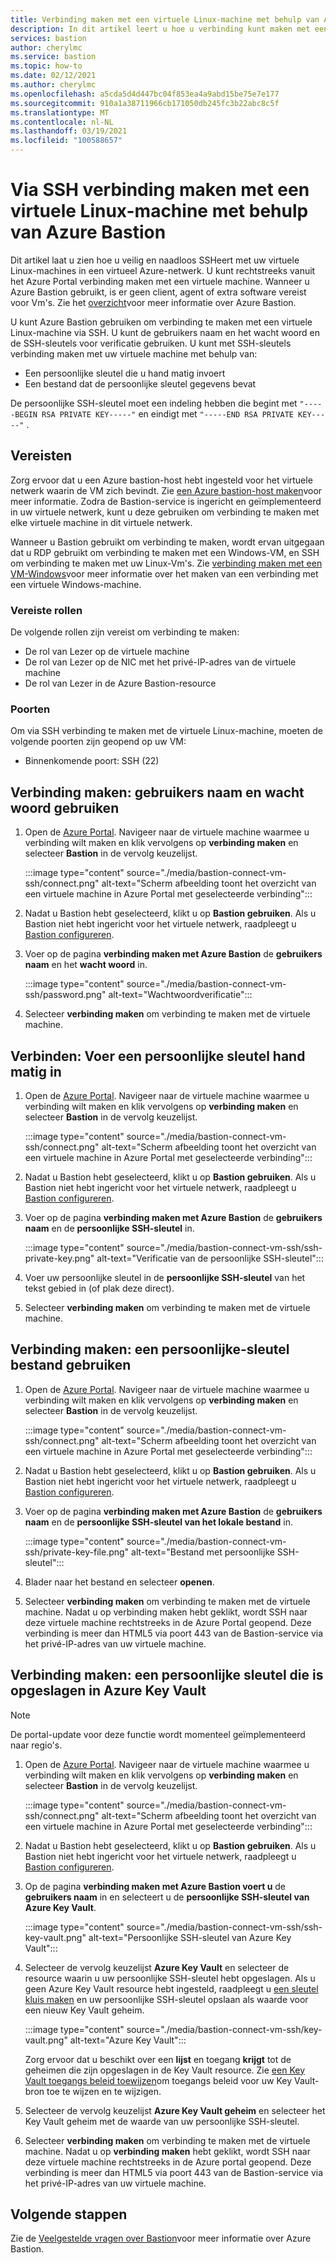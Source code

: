 ```yaml
---
title: Verbinding maken met een virtuele Linux-machine met behulp van Azure Bastion
description: In dit artikel leert u hoe u verbinding kunt maken met een virtuele Linux-machine met behulp van Azure Bastion.
services: bastion
author: cherylmc
ms.service: bastion
ms.topic: how-to
ms.date: 02/12/2021
ms.author: cherylmc
ms.openlocfilehash: a5cda5d4d447bc04f853ea4a9abd15be75e7e177
ms.sourcegitcommit: 910a1a38711966cb171050db245fc3b22abc8c5f
ms.translationtype: MT
ms.contentlocale: nl-NL
ms.lasthandoff: 03/19/2021
ms.locfileid: "100588657"
---
```

# <a name="connect-using-ssh-to-a-linux-virtual-machine-using-azure-bastion"></a>Via SSH verbinding maken met een virtuele Linux-machine met behulp van Azure Bastion

Dit artikel laat u zien hoe u veilig en naadloos SSHeert met uw virtuele Linux-machines in een virtueel Azure-netwerk. U kunt rechtstreeks vanuit het Azure Portal verbinding maken met een virtuele machine. Wanneer u Azure Bastion gebruikt, is er geen client, agent of extra software vereist voor Vm's. Zie het [overzicht](bastion-overview.md)voor meer informatie over Azure Bastion.

U kunt Azure Bastion gebruiken om verbinding te maken met een virtuele Linux-machine via SSH. U kunt de gebruikers naam en het wacht woord en de SSH-sleutels voor verificatie gebruiken. U kunt met SSH-sleutels verbinding maken met uw virtuele machine met behulp van:

* Een persoonlijke sleutel die u hand matig invoert
* Een bestand dat de persoonlijke sleutel gegevens bevat

De persoonlijke SSH-sleutel moet een indeling hebben die begint met  `"-----BEGIN RSA PRIVATE KEY-----"` en eindigt met `"-----END RSA PRIVATE KEY-----"` .

## <a name="prerequisites"></a>Vereisten

Zorg ervoor dat u een Azure bastion-host hebt ingesteld voor het virtuele netwerk waarin de VM zich bevindt. Zie [een Azure bastion-host maken](./tutorial-create-host-portal.md)voor meer informatie. Zodra de Bastion-service is ingericht en geïmplementeerd in uw virtuele netwerk, kunt u deze gebruiken om verbinding te maken met elke virtuele machine in dit virtuele netwerk. 

Wanneer u Bastion gebruikt om verbinding te maken, wordt ervan uitgegaan dat u RDP gebruikt om verbinding te maken met een Windows-VM, en SSH om verbinding te maken met uw Linux-Vm's. Zie [verbinding maken met een VM-Windows](bastion-connect-vm-rdp.md)voor meer informatie over het maken van een verbinding met een virtuele Windows-machine.

### <a name="required-roles"></a>Vereiste rollen

De volgende rollen zijn vereist om verbinding te maken:

* De rol van Lezer op de virtuele machine
* De rol van Lezer op de NIC met het privé-IP-adres van de virtuele machine
* De rol van Lezer in de Azure Bastion-resource

### <a name="ports"></a>Poorten

Om via SSH verbinding te maken met de virtuele Linux-machine, moeten de volgende poorten zijn geopend op uw VM:

* Binnenkomende poort: SSH (22)

## <a name="connect-using-username-and-password"></a><a name="username"></a>Verbinding maken: gebruikers naam en wacht woord gebruiken

1. Open de [Azure Portal](https://portal.azure.com). Navigeer naar de virtuele machine waarmee u verbinding wilt maken en klik vervolgens op **verbinding maken** en selecteer **Bastion** in de vervolg keuzelijst.

   :::image type="content" source="./media/bastion-connect-vm-ssh/connect.png" alt-text="Scherm afbeelding toont het overzicht van een virtuele machine in Azure Portal met geselecteerde verbinding":::
1. Nadat u Bastion hebt geselecteerd, klikt u op **Bastion gebruiken**. Als u Bastion niet hebt ingericht voor het virtuele netwerk, raadpleegt u [Bastion configureren](./quickstart-host-portal.md).
1. Voer op de pagina **verbinding maken met Azure Bastion** de **gebruikers naam** en het **wacht woord** in.

   :::image type="content" source="./media/bastion-connect-vm-ssh/password.png" alt-text="Wachtwoordverificatie":::
1. Selecteer **verbinding maken** om verbinding te maken met de virtuele machine.

## <a name="connect-manually-enter-a-private-key"></a><a name="privatekey"></a>Verbinden: Voer een persoonlijke sleutel hand matig in

1. Open de [Azure Portal](https://portal.azure.com). Navigeer naar de virtuele machine waarmee u verbinding wilt maken en klik vervolgens op **verbinding maken** en selecteer **Bastion** in de vervolg keuzelijst.

   :::image type="content" source="./media/bastion-connect-vm-ssh/connect.png" alt-text="Scherm afbeelding toont het overzicht van een virtuele machine in Azure Portal met geselecteerde verbinding":::
1. Nadat u Bastion hebt geselecteerd, klikt u op **Bastion gebruiken**. Als u Bastion niet hebt ingericht voor het virtuele netwerk, raadpleegt u [Bastion configureren](./quickstart-host-portal.md).
1. Voer op de pagina **verbinding maken met Azure Bastion** de **gebruikers naam** en de **persoonlijke SSH-sleutel** in.

   :::image type="content" source="./media/bastion-connect-vm-ssh/ssh-private-key.png" alt-text="Verificatie van de persoonlijke SSH-sleutel":::
1. Voer uw persoonlijke sleutel in de **persoonlijke SSH-sleutel** van het tekst gebied in (of plak deze direct).
1. Selecteer **verbinding maken** om verbinding te maken met de virtuele machine.

## <a name="connect-using-a-private-key-file"></a><a name="ssh"></a>Verbinding maken: een persoonlijke-sleutel bestand gebruiken

1. Open de [Azure Portal](https://portal.azure.com). Navigeer naar de virtuele machine waarmee u verbinding wilt maken en klik vervolgens op **verbinding maken** en selecteer **Bastion** in de vervolg keuzelijst.

   :::image type="content" source="./media/bastion-connect-vm-ssh/connect.png" alt-text="Scherm afbeelding toont het overzicht van een virtuele machine in Azure Portal met geselecteerde verbinding":::
1. Nadat u Bastion hebt geselecteerd, klikt u op **Bastion gebruiken**. Als u Bastion niet hebt ingericht voor het virtuele netwerk, raadpleegt u [Bastion configureren](./quickstart-host-portal.md).
1. Voer op de pagina **verbinding maken met Azure Bastion** de **gebruikers naam** en de **persoonlijke SSH-sleutel van het lokale bestand** in.

   :::image type="content" source="./media/bastion-connect-vm-ssh/private-key-file.png" alt-text="Bestand met persoonlijke SSH-sleutel":::

1. Blader naar het bestand en selecteer **openen**.
1. Selecteer **verbinding maken** om verbinding te maken met de virtuele machine. Nadat u op verbinding maken hebt geklikt, wordt SSH naar deze virtuele machine rechtstreeks in de Azure Portal geopend. Deze verbinding is meer dan HTML5 via poort 443 van de Bastion-service via het privé-IP-adres van uw virtuele machine.

## <a name="connect-using-a-private-key-stored-in-azure-key-vault"></a><a name="akv"></a>Verbinding maken: een persoonlijke sleutel die is opgeslagen in Azure Key Vault

>[!NOTE]
>De portal-update voor deze functie wordt momenteel geïmplementeerd naar regio's.
>

1. Open de [Azure Portal](https://portal.azure.com). Navigeer naar de virtuele machine waarmee u verbinding wilt maken en klik vervolgens op **verbinding maken** en selecteer **Bastion** in de vervolg keuzelijst.

   :::image type="content" source="./media/bastion-connect-vm-ssh/connect.png" alt-text="Scherm afbeelding toont het overzicht van een virtuele machine in Azure Portal met geselecteerde verbinding":::
1. Nadat u Bastion hebt geselecteerd, klikt u op **Bastion gebruiken**. Als u Bastion niet hebt ingericht voor het virtuele netwerk, raadpleegt u [Bastion configureren](./quickstart-host-portal.md).
1. Op de pagina **verbinding maken met Azure Bastion voert u** de **gebruikers naam** in en selecteert u de **persoonlijke SSH-sleutel van Azure Key Vault**.

   :::image type="content" source="./media/bastion-connect-vm-ssh/ssh-key-vault.png" alt-text="Persoonlijke SSH-sleutel van Azure Key Vault":::
1. Selecteer de vervolg keuzelijst **Azure Key Vault** en selecteer de resource waarin u uw persoonlijke SSH-sleutel hebt opgeslagen. Als u geen Azure Key Vault resource hebt ingesteld, raadpleegt u [een sleutel kluis maken](../key-vault/general/quick-create-portal.md) en uw persoonlijke SSH-sleutel opslaan als waarde voor een nieuw Key Vault geheim.

   :::image type="content" source="./media/bastion-connect-vm-ssh/key-vault.png" alt-text="Azure Key Vault":::

   Zorg ervoor dat u beschikt over een **lijst** en toegang **krijgt** tot de geheimen die zijn opgeslagen in de Key Vault resource. Zie [een Key Vault toegangs beleid toewijzen](../key-vault/general/assign-access-policy-portal.md)om toegangs beleid voor uw Key Vault-bron toe te wijzen en te wijzigen.
1. Selecteer de vervolg keuzelijst **Azure Key Vault geheim** en selecteer het Key Vault geheim met de waarde van uw persoonlijke SSH-sleutel.
1. Selecteer **verbinding maken** om verbinding te maken met de virtuele machine. Nadat u op **verbinding maken** hebt geklikt, wordt SSH naar deze virtuele machine rechtstreeks in de Azure portal geopend. Deze verbinding is meer dan HTML5 via poort 443 van de Bastion-service via het privé-IP-adres van uw virtuele machine.

## <a name="next-steps"></a>Volgende stappen

Zie de [Veelgestelde vragen over Bastion](bastion-faq.md)voor meer informatie over Azure Bastion. 
